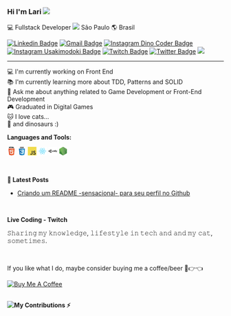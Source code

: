 <p align="center">
 <!-- <img width="100%" src="https://user-images.githubusercontent.com/29931326/87113083-d75cc500-c243-11ea-96d5-4567b121f7d7.png" /> -->
</p>

### Hi I'm Lari <img src="https://user-images.githubusercontent.com/29931326/125177555-2e78db00-e1b3-11eb-9e49-409c4f649cf5.gif" width="30px">

💻 Fullstack Developer  <img src="https://image.flaticon.com/icons/svg/197/197386.svg" width="13"/> São Paulo 🌎 Brasil


[![Linkedin Badge](https://img.shields.io/badge/-LarissaAzevedo-blue?style=flat-square&logo=Linkedin&logoColor=white&link=https://www.linkedin.com/in/larissa-santos-de-azevedo-65bb6a171)](https://www.linkedin.com/in/larissa-santos-de-azevedo-65bb6a171)
[![Gmail Badge](https://img.shields.io/badge/-lari.santosazevedo-c14438?style=flat-square&logo=Gmail&logoColor=white&link=mailto:lari.santosazevedo@gmail.com)](mailto:lari.santosazevedo@gmail.com)
[![Instagram Dino Coder Badge](https://img.shields.io/badge/-dino.coder-blue?style=flat-square&logo=Instagram&logoColor=white&link=https://www.instagram.com/code.lari/?hl=pt-br)](https://www.instagram.com/dino.coder/?hl=pt-br)
[![Instagram Usakimodoki Badge](https://img.shields.io/badge/-usakimodoki-blue?style=flat-square&logo=Instagram&logoColor=white&link=https://www.instagram.com/usakimodoki/)](https://www.instagram.com/usakimodoki/)
[![Twitch Badge](https://img.shields.io/badge/-usakimodoki-A970FF?style=flat&labelColor=A970FF&logo=twitch&logoColor=white&link=https://twitter.com/usakimodoki)](https://twitter.com/usakimodoki)
[![Twitter Badge](https://img.shields.io/badge/-usakimodoki-1ca0f1?style=flat&labelColor=1ca0f1&logo=twitter&logoColor=white&link=https://twitter.com/usakimodoki)](https://twitter.com/usakimodoki)
![](https://visitor-badge.glitch.me/badge?page_id=LarissaAzevedo.LarissaAzevedo)

---

💻 I'm currently working on Front End<br>
📚 I'm currently learning more about TDD, Patterns and SOLID<br>
💬 Ask me about anything related to Game Development or Front-End Development<br>
🎮 Graduated in Digital Games<br>
🐱 I love cats...<br>
🦖 and dinosaurs :)

**Languages and Tools:**  

<code><img height="20" src="https://raw.githubusercontent.com/github/explore/80688e429a7d4ef2fca1e82350fe8e3517d3494d/topics/html/html.png"></code>
<code><img height="20" src="https://raw.githubusercontent.com/github/explore/80688e429a7d4ef2fca1e82350fe8e3517d3494d/topics/css/css.png"></code>
<code><img height="20" src="https://raw.githubusercontent.com/github/explore/80688e429a7d4ef2fca1e82350fe8e3517d3494d/topics/javascript/javascript.png"></code>
<code><img height="20" src="https://raw.githubusercontent.com/github/explore/80688e429a7d4ef2fca1e82350fe8e3517d3494d/topics/react/react.png"></code>
<code><img height="20" src="https://raw.githubusercontent.com/github/explore/80688e429a7d4ef2fca1e82350fe8e3517d3494d/topics/unity/unity.png"></code>
<code><img height="20" src="https://raw.githubusercontent.com/github/explore/80688e429a7d4ef2fca1e82350fe8e3517d3494d/topics/nodejs/nodejs.png"></code>

<br/>

**📕 Latest Posts**   
- [Criando um README -sensacional- para seu perfil no Github](https://www.linkedin.com/pulse/criando-um-readmemd-sensacional-para-seu-perfil-santos-de-azevedo/)

<br/>

**Live Coding - Twitch**


𝚂𝚑𝚊𝚛𝚒𝚗𝚐 𝚖𝚢 𝚔𝚗𝚘𝚠𝚕𝚎𝚍𝚐𝚎, 𝚕𝚒𝚏𝚎𝚜𝚝𝚢𝚕𝚎 𝚒𝚗 𝚝𝚎𝚌𝚑 𝚊𝚗𝚍 𝚊𝚗𝚍 𝚖𝚢 𝚌𝚊𝚝, 𝚜𝚘𝚖𝚎𝚝𝚒𝚖𝚎𝚜.

<br/>


If you like what I do, maybe consider buying me a coffee/beer 🥺👉👈

<a href="https://www.buymeacoffee.com/usakimodoki" target="_blank">
<img src="https://cdn.buymeacoffee.com/buttons/v2/default-red.png" alt="Buy Me A Coffee" width="150" >
</a>

<br/>
<br/>

**My Contributions ⚡**
<a href="https://github.com/LarissaAzevedo/github-readme-stats">
  <img align="left" src="https://github-readme-stats.vercel.app/api?username=LarissaAzevedo&count_private=true&show_icons=true&theme=onedark" />
</a>

<br/>
</samp>

